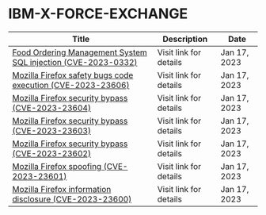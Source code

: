 

# IBM-X-FORCE-EXCHANGE

 |Title|Description|Date|
 |---|---|---|
 |[Food Ordering Management System SQL injection (CVE-2023-0332)](https://exchange.xforce.ibmcloud.com/activity/list?filter=Vulnerabilities)|Visit link for details|Jan 17, 2023|
 |[Mozilla Firefox safety bugs code execution (CVE-2023-23606)](https://exchange.xforce.ibmcloud.com/activity/list?filter=Vulnerabilities)|Visit link for details|Jan 17, 2023|
 |[Mozilla Firefox security bypass (CVE-2023-23604)](https://exchange.xforce.ibmcloud.com/activity/list?filter=Vulnerabilities)|Visit link for details|Jan 17, 2023|
 |[Mozilla Firefox security bypass (CVE-2023-23603)](https://exchange.xforce.ibmcloud.com/activity/list?filter=Vulnerabilities)|Visit link for details|Jan 17, 2023|
 |[Mozilla Firefox security bypass (CVE-2023-23602)](https://exchange.xforce.ibmcloud.com/activity/list?filter=Vulnerabilities)|Visit link for details|Jan 17, 2023|
 |[Mozilla Firefox spoofing (CVE-2023-23601)](https://exchange.xforce.ibmcloud.com/activity/list?filter=Vulnerabilities)|Visit link for details|Jan 17, 2023|
 |[Mozilla Firefox information disclosure (CVE-2023-23600)](https://exchange.xforce.ibmcloud.com/activity/list?filter=Vulnerabilities)|Visit link for details|Jan 17, 2023|
 